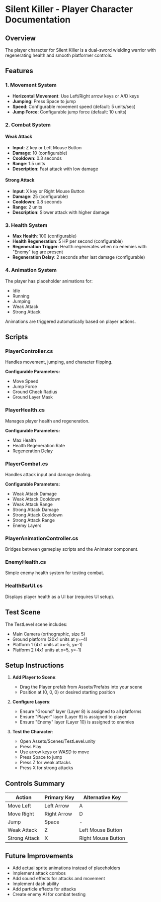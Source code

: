 # Silent Killer - Player Character Documentation

## Overview
The player character for Silent Killer is a dual-sword wielding warrior with regenerating health and smooth platformer controls.

## Features

### 1. Movement System
- **Horizontal Movement**: Use Left/Right arrow keys or A/D keys
- **Jumping**: Press Space to jump
- **Speed**: Configurable movement speed (default: 5 units/sec)
- **Jump Force**: Configurable jump force (default: 10 units)

### 2. Combat System

#### Weak Attack
- **Input**: Z key or Left Mouse Button
- **Damage**: 10 (configurable)
- **Cooldown**: 0.3 seconds
- **Range**: 1.5 units
- **Description**: Fast attack with low damage

#### Strong Attack
- **Input**: X key or Right Mouse Button
- **Damage**: 25 (configurable)
- **Cooldown**: 0.8 seconds
- **Range**: 2 units
- **Description**: Slower attack with higher damage

### 3. Health System
- **Max Health**: 100 (configurable)
- **Health Regeneration**: 5 HP per second (configurable)
- **Regeneration Trigger**: Health regenerates when no enemies with "Enemy" tag are present
- **Regeneration Delay**: 2 seconds after last damage (configurable)

### 4. Animation System
The player has placeholder animations for:
- Idle
- Running
- Jumping
- Weak Attack
- Strong Attack

Animations are triggered automatically based on player actions.

## Scripts

### PlayerController.cs
Handles movement, jumping, and character flipping.

**Configurable Parameters:**
- Move Speed
- Jump Force
- Ground Check Radius
- Ground Layer Mask

### PlayerHealth.cs
Manages player health and regeneration.

**Configurable Parameters:**
- Max Health
- Health Regeneration Rate
- Regeneration Delay

### PlayerCombat.cs
Handles attack input and damage dealing.

**Configurable Parameters:**
- Weak Attack Damage
- Weak Attack Cooldown
- Weak Attack Range
- Strong Attack Damage
- Strong Attack Cooldown
- Strong Attack Range
- Enemy Layers

### PlayerAnimationController.cs
Bridges between gameplay scripts and the Animator component.

### EnemyHealth.cs
Simple enemy health system for testing combat.

### HealthBarUI.cs
Displays player health as a UI bar (requires UI setup).

## Test Scene

The TestLevel scene includes:
- Main Camera (orthographic, size 5)
- Ground platform (20x1 units at y=-4)
- Platform 1 (4x1 units at x=-5, y=-1)
- Platform 2 (4x1 units at x=5, y=-1)

## Setup Instructions

1. **Add Player to Scene**:
   - Drag the Player prefab from Assets/Prefabs into your scene
   - Position at (0, 0, 0) or desired starting position

2. **Configure Layers**:
   - Ensure "Ground" layer (Layer 8) is assigned to all platforms
   - Ensure "Player" layer (Layer 9) is assigned to player
   - Ensure "Enemy" layer (Layer 10) is assigned to enemies

3. **Test the Character**:
   - Open Assets/Scenes/TestLevel.unity
   - Press Play
   - Use arrow keys or WASD to move
   - Press Space to jump
   - Press Z for weak attacks
   - Press X for strong attacks

## Controls Summary

| Action | Primary Key | Alternative Key |
|--------|-------------|-----------------|
| Move Left | Left Arrow | A |
| Move Right | Right Arrow | D |
| Jump | Space | - |
| Weak Attack | Z | Left Mouse Button |
| Strong Attack | X | Right Mouse Button |

## Future Improvements

- Add actual sprite animations instead of placeholders
- Implement attack combos
- Add sound effects for attacks and movement
- Implement dash ability
- Add particle effects for attacks
- Create enemy AI for combat testing
